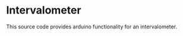 Intervalometer
==============

This source code provides arduino functionality for an intervalometer.
